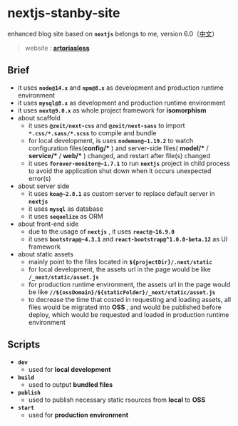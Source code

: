 # nextjs-stanby-site

enhanced blog site based on **`nextjs`** belongs to me, version 6.0（[中文](https://github.com/MonkingStand/nextjs-blog-site/blob/master/README.zh.md)）

> website : **[artoriasless](http://www.artoriasless.cn)**

## Brief

- it uses **`node@14.x`** and **`npm@8.x`** as development and production runtime environment
- it uses **`mysql@8.x`** as development and production runtime environment
- it uses **`next@9.0.x`** as whole project framework for **isomorphism**
- about scaffold
  - it uses **`@zeit/next-css`** and **`@zeit/next-sass`** to import **`*.css/*.sass/*.scss`** to compile and bundle
  - for local development, is uses **`nodemon@~1.19.2`** to watch configuration files(**config/\*** ) and server-side files( **model/\*** / **service/\*** / **web/\*** ) changed, and restart after file(s) changed
  - it uses **`forever-monitor@~1.7.1`** to run **`nextjs`** project in child process to avoid the application shut down when it occurs unexpected error(s)
- about server side
  - it uses **`koa@~2.8.1`** as custom server to replace default server in **`nextjs`**
  - it uses **`mysql`** as database
  - it uses **`sequelize`** as ORM
- about front-end side
  - due to the usage of **`nextjs`** , it uses **`react@~16.9.0`**
  - it uses **`bootstrap@~4.3.1`** and **`react-bootstrap@^1.0.0-beta.12`** as UI framework
- about static assets
  - mainly point to the files located in **`${projectDir}/.next/static`**
  - for local development, the assets url in the page would be like **`/_next/static/asset.js`**
  - for production runtime environment, the assets url in the page would be like **`//${ossDomain}/${staticFolder}/_next/static/asset.js`**
  - to decrease the time that costed in requesting and loading assets, all files would be migrated into **OSS** , and would be published before deploy, which would be requested and loaded in production runtime environment

## Scripts

- **`dev`**
  - used for **local development**
- **`build`**
  - used to output **bundled files**
- **`publish`**
  - used to publish necessary static rsources from **local** to **OSS**
- **`start`**
  - used for **production environment**
